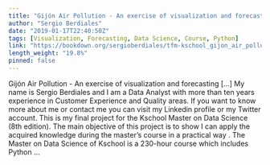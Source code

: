 ```yaml
---
title: "Gijón Air Pollution - An exercise of visualization and forecasting"
author: "Sergio Berdiales"
date: "2019-01-17T22:40:50Z"
tags: [Visualization, Forecasting, Data Science, Course, Python]
link: "https://bookdown.org/sergioberdiales/tfm-kschool_gijon_air_pollution/"
length_weight: "19.8%"
pinned: false
---
```


Gijón Air Pollution - An exercise of visualization and forecasting [...] My name is Sergio Berdiales and I am a Data Analyst with more than ten years experience in Customer Experience and Quality areas. If you want to know more about me or contact me you can visit my Linkedin profile or my Twitter account. This is my final project for the Kschool Master on Data Science (8th edition). The main objective of this project is to show I can apply the acquired knowledge during the master’s course in a practical way . The Master on Data Science of Kschool is a 230-hour course which includes Python ...
